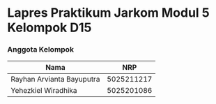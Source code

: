 # **Lapres Praktikum Jarkom Modul 5 Kelompok D15**

### **Anggota Kelompok**

| **Nama**                  | **NRP**    |
| ------------------------- | ---------- |
| Rayhan Arvianta Bayuputra | 5025211217 |
| Yehezkiel Wiradhika       | 5025201086 |